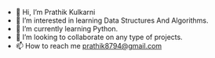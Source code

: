 - 👋 Hi, I’m Prathik Kulkarni
- 👀 I’m interested in learning Data Structures And Algorithms.
- 🌱 I’m currently learning Python.
- 💞️ I’m looking to collaborate on any type of projects.
- 📫 How to reach me prathik8794@gmail.com

<!---
prathik8794/prathik8794 is a ✨ special ✨ repository because its `README.md` (this file) appears on your GitHub profile.
You can click the Preview link to take a look at your changes.
--->
